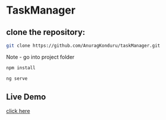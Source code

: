 # TaskManager

## clone the repository:

```sh
git clone https://github.com/AnuragKonduru/taskManager.git

```

Note - go into project folder

```sh
npm install

```

```sh
ng serve

```

## Live Demo

[click here](https://taskmanager-init.netlify.app/)
